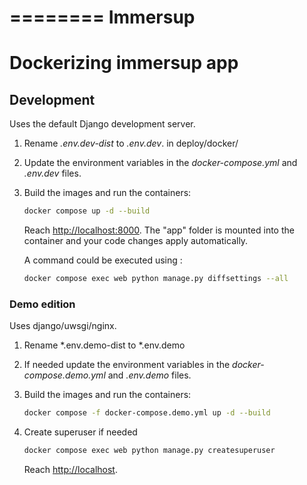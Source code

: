 ========
Immersup
========

# Dockerizing immersup app

## Development

Uses the default Django development server.

1. Rename *.env.dev-dist* to *.env.dev*. in deploy/docker/
1. Update the environment variables in the *docker-compose.yml* and *.env.dev* files.
1. Build the images and run the containers:

    ```sh
    docker compose up -d --build
    ```

    Reach [http://localhost:8000](http://localhost:8000). The "app" folder is mounted into the container and your code changes apply automatically.

    A command could be executed using :

    ```sh
    docker compose exec web python manage.py diffsettings --all
    ```

### Demo edition

Uses django/uwsgi/nginx.

1. Rename *.env.demo-dist to *.env.demo
1. If needed update the environment variables in the *docker-compose.demo.yml* and *.env.demo* files.
1. Build the images and run the containers:

    ```sh
    docker compose -f docker-compose.demo.yml up -d --build
    ```

1. Create superuser if needed

    ```sh
    docker compose exec web python manage.py createsuperuser
    ```

    Reach [http://localhost](http://localhost).
